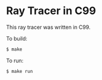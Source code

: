 # Ray Tracer in C99

This ray tracer was written in C99.

To build:

```sh
$ make
```

To run:

```sh
$ make run
```
